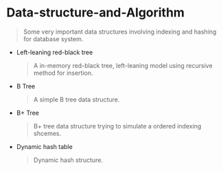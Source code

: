 # Data-structure-and-Algorithm
> Some very important data structures involving indexing and hashing for database system.

* Left-leaning red-black tree

  >A in-memory red-black tree, left-leaning model using recursive method for insertion.

* B Tree

  >A simple B tree data structure.

* B+ Tree
 
  >B+ tree data structure trying to simulate a ordered indexing shcemes.

* Dynamic hash table

  >Dynamic hash structure.
